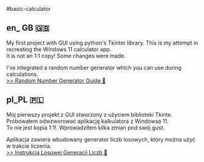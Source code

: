 #basic-calculator
## en_ GB 🇬🇧
My first project with GUI using python's Tkinter library. This is my attempt in recreating the Windows 11 calculator app.  
It is not an 1:1 copy! Some changes were made.

I've integrated a random number generator which you can use during calculations.  
[>> Random Number Generator Guide 🔖](/basic-calculator/guide.md)
## pl_PL 🇵🇱
Mój pierwszy projekt z GUI stworzony z użyciem biblioteki Tkinte. Próbowałem odwzworować aplikację kalkulatora z Windowsa 11.  
To nie jest kopia 1:1!. Wprowadziłem kilka zmian pod swój gust.

Aplikacja zawiera wbudowany generator liczb losowych, który można użyć w trakcie liczenia.  
[>> Instrukcja Losowej Generacji Liczb 🔖](/guide.md)
